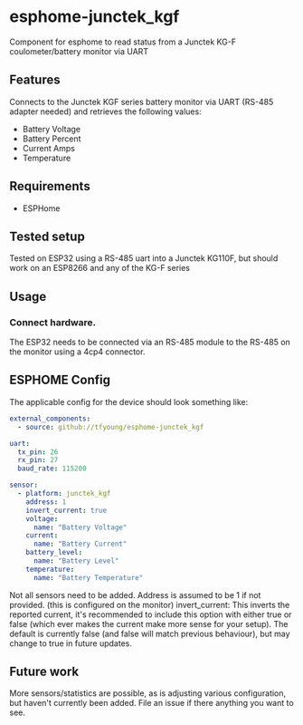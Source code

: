 # esphome-junctek_kgf
Component for esphome to read status from a Junctek KG-F coulometer/battery monitor via UART

## Features
Connects to the Junctek KGF series battery monitor via UART (RS-485 adapter needed) and retrieves the following values:
* Battery Voltage
* Battery Percent
* Current Amps
* Temperature

## Requirements
* ESPHome

## Tested setup
Tested on ESP32 using a RS-485 uart into a Junctek KG110F, but should work on an ESP8266 and any of the KG-F series

## Usage
### Connect hardware.
The ESP32 needs to be connected via an RS-485 module to the RS-485 on the monitor using a 4cp4 connector.

## ESPHOME Config
The applicable config for the device should look something like:

```yaml
external_components:
  - source: github://tfyoung/esphome-junctek_kgf

uart:
  tx_pin: 26
  rx_pin: 27
  baud_rate: 115200

sensor:
  - platform: junctek_kgf
    address: 1
    invert_current: true
    voltage:
      name: "Battery Voltage"
    current:
      name: "Battery Current"
    battery_level:
      name: "Battery Level"
    temperature:
      name: "Battery Temperature"
```

Not all sensors need to be added.
Address is assumed to be 1 if not provided. (this is configured on the monitor)
invert_current: This inverts the reported current, it's recommended to include this option with either true or false (which ever makes the current make more sense for your setup). The default is currently false (and false will match previous behaviour), but may change to true in future updates.
## Future work
More sensors/statistics are possible, as is adjusting various configuration, but haven't currently been added. File an issue if there anything you want to see.
